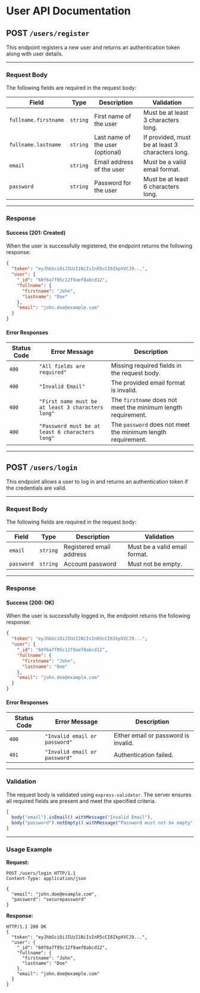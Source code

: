 
# User API Documentation

## **POST** `/users/register`

This endpoint registers a new user and returns an authentication token along with user details.

---

### **Request Body**

The following fields are required in the request body:

| Field               | Type     | Description                                       | Validation                                              |
|---------------------|----------|---------------------------------------------------|--------------------------------------------------------|
| `fullname.firstname`| `string` | First name of the user                            | Must be at least 3 characters long.                   |
| `fullname.lastname` | `string` | Last name of the user (optional)                  | If provided, must be at least 3 characters long.       |
| `email`             | `string` | Email address of the user                         | Must be a valid email format.                         |
| `password`          | `string` | Password for the user                             | Must be at least 6 characters long.                   |

---

### **Response**

#### **Success (201: Created)**  
When the user is successfully registered, the endpoint returns the following response:

```json
{
  "token": "eyJhbGciOiJIUzI1NiIsInR5cCI6IkpXVCJ9...",
  "user": {
    "_id": "60f6a7f95c12f9aef8abcd12",
    "fullname": {
      "firstname": "John",
      "lastname": "Doe"
    },
    "email": "john.doe@example.com"
  }
}
```

#### **Error Responses**

| Status Code | Error Message                          | Description                                            |
|-------------|----------------------------------------|--------------------------------------------------------|
| `400`       | `"All fields are required"`           | Missing required fields in the request body.          |
| `400`       | `"Invalid Email"`                     | The provided email format is invalid.                 |
| `400`       | `"First name must be at least 3 characters long"` | The `firstname` does not meet the minimum length requirement. |
| `400`       | `"Password must be at least 6 characters long"` | The `password` does not meet the minimum length requirement. |

---

## **POST** `/users/login`

This endpoint allows a user to log in and returns an authentication token if the credentials are valid.

---

### **Request Body**

The following fields are required in the request body:

| Field      | Type     | Description                   | Validation                    |
|------------|----------|-------------------------------|--------------------------------|
| `email`    | `string` | Registered email address      | Must be a valid email format. |
| `password` | `string` | Account password              | Must not be empty.            |

---

### **Response**

#### **Success (200: OK)**  
When the user is successfully logged in, the endpoint returns the following response:

```json
{
  "token": "eyJhbGciOiJIUzI1NiIsInR5cCI6IkpXVCJ9...",
  "user": {
    "_id": "60f6a7f95c12f9aef8abcd12",
    "fullname": {
      "firstname": "John",
      "lastname": "Doe"
    },
    "email": "john.doe@example.com"
  }
}
```

#### **Error Responses**

| Status Code | Error Message                   | Description                         |
|-------------|---------------------------------|-------------------------------------|
| `400`       | `"Invalid email or password"`  | Either email or password is invalid.|
| `401`       | `"Invalid email or password"`  | Authentication failed.              |

---

### **Validation**

The request body is validated using `express-validator`. The server ensures all required fields are present and meet the specified criteria.

```javascript
[
  body("email").isEmail().withMessage("Invalid Email"),
  body("password").notEmpty().withMessage("Password must not be empty"),
]
```

---

### **Usage Example**

**Request:**
```http
POST /users/login HTTP/1.1
Content-Type: application/json

{
  "email": "john.doe@example.com",
  "password": "securepassword"
}
```

**Response:**
```http
HTTP/1.1 200 OK
{
  "token": "eyJhbGciOiJIUzI1NiIsInR5cCI6IkpXVCJ9...",
  "user": {
    "_id": "60f6a7f95c12f9aef8abcd12",
    "fullname": {
      "firstname": "John",
      "lastname": "Doe"
    },
    "email": "john.doe@example.com"
  }
}
```
